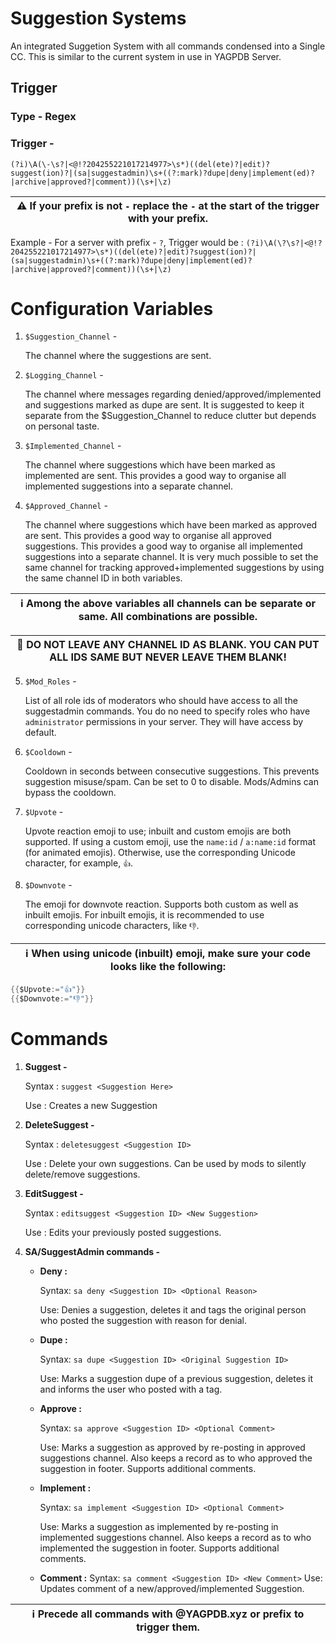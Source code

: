 # Suggestion Systems

An integrated Suggetion System with all commands condensed into a Single CC. This is similar to the current system in use in YAGPDB Server.

## Trigger

### Type - Regex

### Trigger -

    (?i)\A(\-\s?|<@!?204255221017214977>\s*)((del(ete)?|edit)?suggest(ion)?|(sa|suggestadmin)\s+((?:mark)?dupe|deny|implement(ed)?|archive|approved?|comment))(\s+|\z)

| ⚠ If your prefix is not `-` replace the `-` at the start of the trigger with your prefix. |
| --- |

Example - For a server with prefix - `?`, Trigger would be : `(?i)\A(\?\s?|<@!?204255221017214977>\s*)((del(ete)?|edit)?suggest(ion)?|(sa|suggestadmin)\s+((?:mark)?dupe|deny|implement(ed)?|archive|approved?|comment))(\s+|\z)`

# Configuration Variables

1. `$Suggestion_Channel` -

   The channel where the suggestions are sent.

2. `$Logging_Channel` -

   The channel where messages regarding denied/approved/implemented and suggestions marked as dupe are sent. It is suggested to keep it separate from the $Suggestion_Channel to reduce clutter but depends on personal taste.

3. `$Implemented_Channel` -

   The channel where suggestions which have been marked as implemented are sent. This provides a good way to organise all implemented suggestions into a separate channel.

4. `$Approved_Channel` -

   The channel where suggestions which have been marked as approved are sent. This provides a good way to organise all approved suggestions. This provides a good way to organise all implemented suggestions into a separate channel. It is very much possible to set the same channel for tracking approved+implemented suggestions by using the same channel ID in both variables.

| ℹ Among the **above** variables all channels can be separate or same. All combinations are possible. |
| --- |

| 🛑 DO NOT LEAVE ANY CHANNEL ID AS BLANK. YOU CAN PUT ALL IDS SAME BUT NEVER LEAVE THEM BLANK! |
| --- |

5. `$Mod_Roles` -

   List of all role ids of moderators who should have access to all the suggestadmin commands. You do no need to specify roles who have `administrator` permissions in your server. They will have access by default.

6. `$Cooldown` -

   Cooldown in seconds between consecutive suggestions. This prevents suggestion misuse/spam. Can be set to 0 to disable. Mods/Admins can bypass the cooldown.

7. `$Upvote` -

   Upvote reaction emoji to use; inbuilt and custom emojis are both supported. If using a custom emoji, use the `name:id` / `a:name:id` format (for animated emojis). Otherwise, use the corresponding Unicode character, for example, `👍`.

8. `$Downvote` -

   The emoji for downvote reaction. Supports both custom as well as inbuilt emojis. For inbuilt emojis, it is recommended to use corresponding unicode characters, like `👎`.

| ℹ When using unicode (inbuilt) emoji, make sure your code looks like the following: |
| --- |

```go
{{$Upvote:="👍"}}
{{$Downvote:="👎"}}
```

# Commands

1.  **Suggest -**

    Syntax : `suggest <Suggestion Here>`

    Use : Creates a new Suggestion

2.  **DeleteSuggest -**

    Syntax : `deletesuggest <Suggestion ID>`

    Use : Delete your own suggestions. Can be used by mods to silently delete/remove suggestions.

3.  **EditSuggest -**

    Syntax : `editsuggest <Suggestion ID> <New Suggestion>`

    Use : Edits your previously posted suggestions.

4.  **SA/SuggestAdmin commands -**

    - **Deny :**

      Syntax: `sa deny <Suggestion ID> <Optional Reason>`

      Use: Denies a suggestion, deletes it and tags the original person who posted the suggestion with reason for denial.

    - **Dupe :**

      Syntax: `sa dupe <Suggestion ID> <Original Suggestion ID>`

      Use: Marks a suggestion dupe of a previous suggestion, deletes it and informs the user who posted with a tag.

    - **Approve :**

      Syntax: `sa approve <Suggestion ID> <Optional Comment>`

      Use: Marks a suggestion as approved by re-posting in approved suggestions channel. Also keeps a record as to who approved the suggestion in footer. Supports additional comments.

    - **Implement :**

      Syntax: `sa implement <Suggestion ID> <Optional Comment>`

      Use: Marks a suggestion as implemented by re-posting in implemented suggestions channel. Also keeps a record as to who implemented the suggestion in footer. Supports additional comments.

    - **Comment :**
      Syntax: `sa comment <Suggestion ID> <New Comment>`
      Use: Updates comment of a new/approved/implemented Suggestion.

| ℹ Precede all commands with @YAGPDB.xyz or prefix to trigger them. |
| --- |
